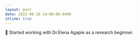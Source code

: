 ```yaml
---
layout: post
date: 2022-06-10 14:00:00-0400
inline: true
---
```


:muscle: Started working with Dr.Elena Agapie as a research beginner.
